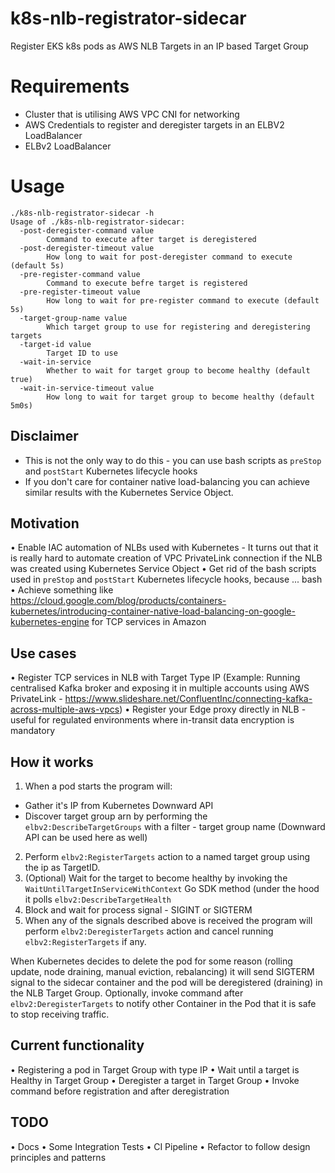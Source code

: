 # k8s-nlb-registrator-sidecar

Register EKS k8s pods as AWS NLB Targets in an IP based Target Group<Paste>

# Requirements
* Cluster that is utilising AWS VPC CNI for networking
* AWS Credentials to register and deregister targets in an ELBV2 LoadBalancer
* ELBv2 LoadBalancer

# Usage

```
./k8s-nlb-registrator-sidecar -h
Usage of ./k8s-nlb-registrator-sidecar:
  -post-deregister-command value
        Command to execute after target is deregistered
  -post-deregister-timeout value
        How long to wait for post-deregister command to execute (default 5s)
  -pre-register-command value
        Command to execute befre target is registered
  -pre-register-timeout value
        How long to wait for pre-register command to execute (default 5s)
  -target-group-name value
        Which target group to use for registering and deregistering targets
  -target-id value
        Target ID to use
  -wait-in-service
        Whether to wait for target group to become healthy (default true)
  -wait-in-service-timeout value
        How long to wait for target group to become healthy (default 5m0s)
```

## Disclaimer
* This is not the only way to do this - you can use bash scripts as `preStop` and `postStart` Kubernetes lifecycle hooks
* If you don't care for container native load-balancing you can achieve similar results with the Kubernetes Service Object.

## Motivation
• Enable IAC automation of NLBs used with Kubernetes - It turns out that it is really hard to automate creation of VPC PrivateLink connection if the NLB was created using Kubernetes Service Object
• Get rid of the bash scripts used in `preStop` and `postStart` Kubernetes lifecycle hooks, because ... bash
• Achieve something like https://cloud.google.com/blog/products/containers-kubernetes/introducing-container-native-load-balancing-on-google-kubernetes-engine for TCP services in Amazon

## Use cases
• Register TCP services in NLB with Target Type IP (Example: Running centralised Kafka broker and exposing it in multiple accounts using AWS PrivateLink - https://www.slideshare.net/ConfluentInc/connecting-kafka-across-multiple-aws-vpcs)
• Register your Edge proxy directly in NLB - useful for regulated environments where in-transit data encryption is mandatory

## How it works
1. When a pod starts the program will:
 * Gather it's IP from Kubernetes Downward API
 * Discover target group arn by performing the `elbv2:DescribeTargetGroups` with a filter - target group name (Downward API can be used here as well)
2.  Perform `elbv2:RegisterTargets` action to a named target group using the ip as TargetID.
3. (Optional) Wait for the target to become healthy by invoking the `WaitUntilTargetInServiceWithContext` Go SDK method (under the hood it polls `elbv2:DescribeTargetHealth`
4. Block and wait for process signal - SIGINT or  SIGTERM
5. When any of the signals described above is received the program will perform `elbv2:DeregisterTargets` action and cancel running `elbv2:RegisterTargets` if any.

When Kubernetes decides to delete the pod for some reason (rolling update, node draining, manual eviction, rebalancing) it will send SIGTERM signal to the sidecar container and the pod will be deregistered (draining) in the NLB Target Group.
Optionally, invoke command after `elbv2:DeregisterTargets` to notify other Container in the Pod that it is safe to stop receiving traffic.

## Current functionality
• Registering a pod in Target Group with type IP
• Wait until a target is Healthy in Target Group
• Deregister a target in Target Group
• Invoke command before registration and after deregistration

## TODO
• Docs
• Some Integration Tests
• CI Pipeline
• Refactor to follow design principles and patterns

